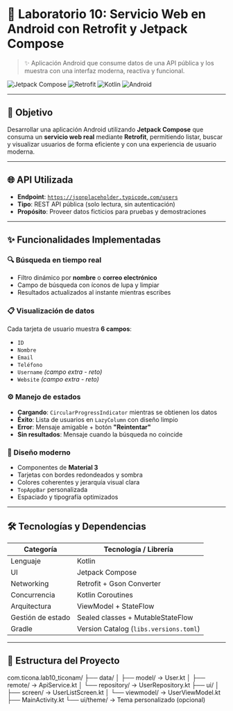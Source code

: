 # 📱 Laboratorio 10: Servicio Web en Android con Retrofit y Jetpack Compose

> ✨ Aplicación Android que consume datos de una API pública y los muestra con una interfaz moderna, reactiva y funcional.

![Jetpack Compose](https://img.shields.io/badge/Jetpack%20Compose-4285F4?style=for-the-badge&logo=android&logoColor=white)
![Retrofit](https://img.shields.io/badge/Retrofit-ED3B3B?style=for-the-badge&logo=retrofit&logoColor=white)
![Kotlin](https://img.shields.io/badge/Kotlin-0095D5?style=for-the-badge&logo=kotlin&logoColor=white)
![Android](https://img.shields.io/badge/Android-3DDC84?style=for-the-badge&logo=android&logoColor=white)

---

## 🎯 Objetivo
Desarrollar una aplicación Android utilizando **Jetpack Compose** que consuma un **servicio web real** mediante **Retrofit**, permitiendo listar, buscar y visualizar usuarios de forma eficiente y con una experiencia de usuario moderna.

---

## 🌐 API Utilizada
- **Endpoint**: [`https://jsonplaceholder.typicode.com/users`](https://jsonplaceholder.typicode.com/users)
- **Tipo**: REST API pública (solo lectura, sin autenticación)
- **Propósito**: Proveer datos ficticios para pruebas y demostraciones

---

## ✨ Funcionalidades Implementadas

### 🔍 Búsqueda en tiempo real
- Filtro dinámico por **nombre** o **correo electrónico**
- Campo de búsqueda con íconos de lupa y limpiar
- Resultados actualizados al instante mientras escribes

### 📋 Visualización de datos
Cada tarjeta de usuario muestra **6 campos**:
- `ID`
- `Nombre`
- `Email`
- `Teléfono`
- `Username` *(campo extra - reto)*
- `Website` *(campo extra - reto)*

### ⚙️ Manejo de estados
- **Cargando**: `CircularProgressIndicator` mientras se obtienen los datos
- **Éxito**: Lista de usuarios en `LazyColumn` con diseño limpio
- **Error**: Mensaje amigable + botón **"Reintentar"**
- **Sin resultados**: Mensaje cuando la búsqueda no coincide

### 🎨 Diseño moderno
- Componentes de **Material 3**
- Tarjetas con bordes redondeados y sombra
- Colores coherentes y jerarquía visual clara
- `TopAppBar` personalizada
- Espaciado y tipografía optimizados

---

## 🛠️ Tecnologías y Dependencias

| Categoría        | Tecnología / Librería                     |
|------------------|-------------------------------------------|
| Lenguaje         | Kotlin                                    |
| UI               | Jetpack Compose                           |
| Networking       | Retrofit + Gson Converter                 |
| Concurrencia     | Kotlin Coroutines                         |
| Arquitectura     | ViewModel + StateFlow                     |
| Gestión de estado| Sealed classes + MutableStateFlow         |
| Gradle           | Version Catalog (`libs.versions.toml`)    |

---

## 📁 Estructura del Proyecto
com.ticona.lab10_ticonam/
├── data/
│ ├── model/ → User.kt
│ ├── remote/ → ApiService.kt
│ └── repository/ → UserRepository.kt
├── ui/
│ ├── screen/ → UserListScreen.kt
│ └── viewmodel/ → UserViewModel.kt
├── MainActivity.kt
└── ui/theme/ → Tema personalizado (opcional)
